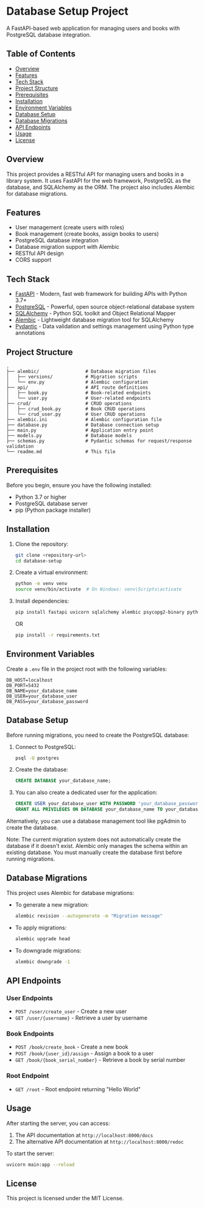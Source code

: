 # Database Setup Project

A FastAPI-based web application for managing users and books with PostgreSQL database integration.

## Table of Contents

- [Overview](#overview)
- [Features](#features)
- [Tech Stack](#tech-stack)
- [Project Structure](#project-structure)
- [Prerequisites](#prerequisites)
- [Installation](#installation)
- [Environment Variables](#environment-variables)
- [Database Setup](#database-setup)
- [Database Migrations](#database-migrations)
- [API Endpoints](#api-endpoints)
- [Usage](#usage)
- [License](#license)

## Overview

This project provides a RESTful API for managing users and books in a library system. It uses FastAPI for the web framework, PostgreSQL as the database, and SQLAlchemy as the ORM. The project also includes Alembic for database migrations.

## Features

- User management (create users with roles)
- Book management (create books, assign books to users)
- PostgreSQL database integration
- Database migration support with Alembic
- RESTful API design
- CORS support

## Tech Stack

- [FastAPI](https://fastapi.tiangolo.com/) - Modern, fast web framework for building APIs with Python 3.7+
- [PostgreSQL](https://www.postgresql.org/) - Powerful, open source object-relational database system
- [SQLAlchemy](https://www.sqlalchemy.org/) - Python SQL toolkit and Object Relational Mapper
- [Alembic](https://alembic.sqlalchemy.org/) - Lightweight database migration tool for SQLAlchemy
- [Pydantic](https://pydantic-docs.helpmanual.io/) - Data validation and settings management using Python type annotations

## Project Structure

```
.
├── alembic/                 # Database migration files
│   ├── versions/            # Migration scripts
│   └── env.py               # Alembic configuration
├── api/                     # API route definitions
│   ├── book.py              # Book-related endpoints
│   └── user.py              # User-related endpoints
├── crud/                    # CRUD operations
│   ├── crud_book.py         # Book CRUD operations
│   └── crud_user.py         # User CRUD operations
├── alembic.ini              # Alembic configuration file
├── database.py              # Database connection setup
├── main.py                  # Application entry point
├── models.py                # Database models
├── schemas.py               # Pydantic schemas for request/response validation
└── readme.md                # This file
```

## Prerequisites

Before you begin, ensure you have the following installed:
- Python 3.7 or higher
- PostgreSQL database server
- pip (Python package installer)

## Installation

1. Clone the repository:
   ```bash
   git clone <repository-url>
   cd database-setup
   ```

2. Create a virtual environment:
   ```bash
   python -m venv venv
   source venv/bin/activate  # On Windows: venv\Scripts\activate
   ```

3. Install dependencies:
   ```bash
   pip install fastapi uvicorn sqlalchemy alembic psycopg2-binary python-dotenv
   ```
    OR 
    ```bash
   pip install -r requirements.txt
   ```

## Environment Variables

Create a `.env` file in the project root with the following variables:

```env
DB_HOST=localhost
DB_PORT=5432
DB_NAME=your_database_name
DB_USER=your_database_user
DB_PASS=your_database_password
```

## Database Setup

Before running migrations, you need to create the PostgreSQL database:

1. Connect to PostgreSQL:
   ```bash
   psql -U postgres
   ```

2. Create the database:
   ```sql
   CREATE DATABASE your_database_name;
   ```

3. You can also create a dedicated user for the application:
   ```sql
   CREATE USER your_database_user WITH PASSWORD 'your_database_password';
   GRANT ALL PRIVILEGES ON DATABASE your_database_name TO your_database_user;
   ```

Alternatively, you can use a database management tool like pgAdmin to create the database.

Note: The current migration system does not automatically create the database if it doesn't exist. Alembic only manages the schema within an existing database. You must manually create the database first before running migrations.

## Database Migrations

This project uses Alembic for database migrations:

- To generate a new migration:
  ```bash
  alembic revision --autogenerate -m "Migration message"
  ```

- To apply migrations:
  ```bash
  alembic upgrade head
  ```

- To downgrade migrations:
  ```bash
  alembic downgrade -1
  ```

## API Endpoints

### User Endpoints

- `POST /user/create_user` - Create a new user
- `GET /user/{username}` - Retrieve a user by username

### Book Endpoints

- `POST /book/create_book` - Create a new book
- `POST /book/{user_id}/assign` - Assign a book to a user
- `GET /book/{book_serial_number}` - Retrieve a book by serial number

### Root Endpoint

- `GET /root` - Root endpoint returning "Hello World"

## Usage

After starting the server, you can access:

1. The API documentation at `http://localhost:8000/docs`
2. The alternative API documentation at `http://localhost:8000/redoc`

To start the server:
```bash
uvicorn main:app --reload
```

## License

This project is licensed under the MIT License.
